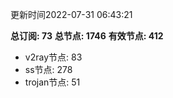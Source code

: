 更新时间2022-07-31 06:43:21

**总订阅: 73**
**总节点: 1746**
**有效节点: 412**
- v2ray节点: 83
- ss节点: 278
- trojan节点: 51
